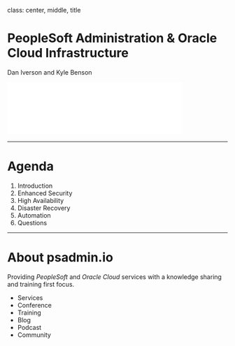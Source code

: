 class: center, middle, title

# PeopleSoft Administration & Oracle Cloud Infrastructure

Dan Iverson and Kyle Benson

![psadmin.io](images/psadmin_io_white.png)

---

# Agenda

1. Introduction
1. Enhanced Security
1. High Availability
1. Disaster Recovery
1. Automation 
1. Questions

---

# About psadmin.io

Providing *PeopleSoft* and *Oracle Cloud* services with a knowledge sharing and training first focus.

* Services
* Conference
* Training
* Blog
* Podcast
* Community
